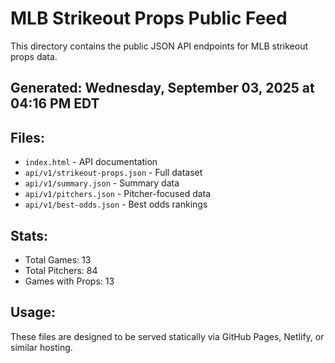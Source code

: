 # MLB Strikeout Props Public Feed

This directory contains the public JSON API endpoints for MLB strikeout props data.

## Generated: Wednesday, September 03, 2025 at 04:16 PM EDT

## Files:
- `index.html` - API documentation
- `api/v1/strikeout-props.json` - Full dataset
- `api/v1/summary.json` - Summary data
- `api/v1/pitchers.json` - Pitcher-focused data  
- `api/v1/best-odds.json` - Best odds rankings

## Stats:
- Total Games: 13
- Total Pitchers: 84
- Games with Props: 13

## Usage:
These files are designed to be served statically via GitHub Pages, Netlify, or similar hosting.
